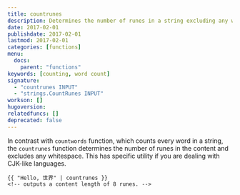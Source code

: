 ```yaml
---
title: countrunes
description: Determines the number of runes in a string excluding any whitespace.
date: 2017-02-01
publishdate: 2017-02-01
lastmod: 2017-02-01
categories: [functions]
menu:
  docs:
    parent: "functions"
keywords: [counting, word count]
signature:
  - "countrunes INPUT"
  - "strings.CountRunes INPUT"
workson: []
hugoversion:
relatedfuncs: []
deprecated: false
---
```


In contrast with `countwords` function, which counts every word in a string, the `countrunes` function determines the number of runes in the content and excludes any whitespace. This has specific utility if you are dealing with CJK-like languages.

```go-html-template
{{ "Hello, 世界" | countrunes }}
<!-- outputs a content length of 8 runes. -->
```

[pagevars]: /variables/page/
